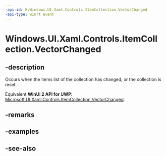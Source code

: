 ```yaml
---
-api-id: E:Windows.UI.Xaml.Controls.ItemCollection.VectorChanged
-api-type: winrt event
---
```


<!-- Event syntax
public event Windows.Foundation.Collections.VectorChangedEventHandler VectorChanged<object>
-->

# Windows.UI.Xaml.Controls.ItemCollection.VectorChanged

## -description
Occurs when the items list of the collection has changed, or the collection is reset.

Equivalent **WinUI 2 API for UWP**: [Microsoft.UI.Xaml.Controls.ItemCollection.VectorChanged](/windows/winui/api/microsoft.ui.xaml.controls.itemcollection.vectorchanged).

## -remarks

## -examples

## -see-also
